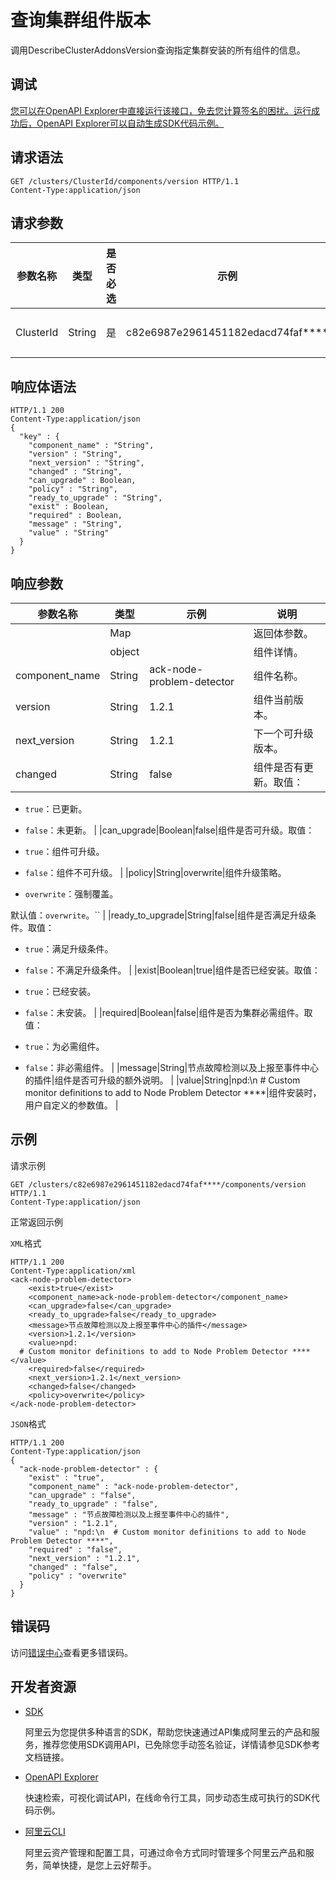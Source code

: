 # 查询集群组件版本

调用DescribeClusterAddonsVersion查询指定集群安装的所有组件的信息。

## 调试

[您可以在OpenAPI Explorer中直接运行该接口，免去您计算签名的困扰。运行成功后，OpenAPI Explorer可以自动生成SDK代码示例。](https://api.aliyun.com/#product=CS&api=DescribeClusterAddonsVersion&type=ROA&version=2015-12-15)

## 请求语法

```
GET /clusters/ClusterId/components/version HTTP/1.1 
Content-Type:application/json
```

## 请求参数

|参数名称|类型|是否必选|示例|说明|
|----|--|----|--|--|
|ClusterId|String|是|c82e6987e2961451182edacd74faf\*\*\*\*|集群ID。 |

## 响应体语法

```
HTTP/1.1 200
Content-Type:application/json
{
  "key" : {
    "component_name" : "String",
    "version" : "String",
    "next_version" : "String",
    "changed" : "String",
    "can_upgrade" : Boolean,
    "policy" : "String",
    "ready_to_upgrade" : "String",
    "exist" : Boolean,
    "required" : Boolean,
    "message" : "String",
    "value" : "String"
  }
}
```

## 响应参数

|参数名称|类型|示例|说明|
|----|--|--|--|
| |Map| |返回体参数。 |
| |object| |组件详情。 |
|component\_name|String|ack-node-problem-detector|组件名称。 |
|version|String|1.2.1|组件当前版本。 |
|next\_version|String|1.2.1|下一个可升级版本。 |
|changed|String|false|组件是否有更新。取值：

 -   `true`：已更新。
-   `false`：未更新。 |
|can\_upgrade|Boolean|false|组件是否可升级。取值：

 -   `true`：组件可升级。
-   `false`：组件不可升级。 |
|policy|String|overwrite|组件升级策略。

 -   `overwrite`：强制覆盖。

 默认值：`overwrite`。`` |
|ready\_to\_upgrade|String|false|组件是否满足升级条件。取值：

 -   `true`：满足升级条件。
-   `false`：不满足升级条件。 |
|exist|Boolean|true|组件是否已经安装。取值：

 -   `true`：已经安装。
-   `false`：未安装。 |
|required|Boolean|false|组件是否为集群必需组件。取值：

 -   `true`：为必需组件。
-   `false`：非必需组件。 |
|message|String|节点故障检测以及上报至事件中心的插件|组件是否可升级的额外说明。 |
|value|String|npd:\\n \# Custom monitor definitions to add to Node Problem Detector \*\*\*\*|组件安装时，用户自定义的参数值。 |

## 示例

请求示例

```
GET /clusters/c82e6987e2961451182edacd74faf****/components/version HTTP/1.1 
Content-Type:application/json
```

正常返回示例

`XML`格式

```
HTTP/1.1 200
Content-Type:application/xml
<ack-node-problem-detector>
    <exist>true</exist>
    <component_name>ack-node-problem-detector</component_name>
    <can_upgrade>false</can_upgrade>
    <ready_to_upgrade>false</ready_to_upgrade>
    <message>节点故障检测以及上报至事件中心的插件</message>
    <version>1.2.1</version>
    <value>npd:
  # Custom monitor definitions to add to Node Problem Detector ****</value>
    <required>false</required>
    <next_version>1.2.1</next_version>
    <changed>false</changed>
    <policy>overwrite</policy>
</ack-node-problem-detector>
```

`JSON`格式

```
HTTP/1.1 200
Content-Type:application/json
{
  "ack-node-problem-detector" : {
    "exist" : "true",
    "component_name" : "ack-node-problem-detector",
    "can_upgrade" : "false",
    "ready_to_upgrade" : "false",
    "message" : "节点故障检测以及上报至事件中心的插件",
    "version" : "1.2.1",
    "value" : "npd:\n  # Custom monitor definitions to add to Node Problem Detector ****",
    "required" : "false",
    "next_version" : "1.2.1",
    "changed" : "false",
    "policy" : "overwrite"
  }
}
```

## 错误码

访问[错误中心](https://error-center.aliyun.com/status/product/CS)查看更多错误码。

## 开发者资源

-   [SDK](https://next.api.aliyun.com/api-tools/sdk/CS?version=2015-12-15&)

    阿里云为您提供多种语言的SDK，帮助您快速通过API集成阿里云的产品和服务，推荐您使用SDK调用API，已免除您手动签名验证，详情请参见SDK参考文档链接。

-   [OpenAPI Explorer](https://next.api.aliyun.com/api/CS/2015-12-15/DescribeClusterAddonsVersion)

    快速检索，可视化调试API，在线命令行工具，同步动态生成可执行的SDK代码示例。

-   [阿里云CLI](https://github.com/aliyun/aliyun-cli)

    阿里云资产管理和配置工具，可通过命令方式同时管理多个阿里云产品和服务，简单快捷，是您上云好帮手。


